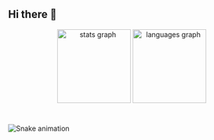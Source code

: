 ## Hi there 👋

<div align="center">
  <img src="https://github-readme-stats.vercel.app/api?username=andrewyamagata&hide_title=false&hide_rank=false&show_icons=true&include_all_commits=true&count_private=true&disable_animations=false&theme=tokyonight&locale=en&hide_border=false&order=1" height="150" alt="stats graph"  />
  <img src="https://github-readme-stats.vercel.app/api/top-langs?username=andrewyamagata&locale=en&hide_title=false&layout=compact&card_width=320&langs_count=5&theme=tokyonight&hide_border=false&order=2" height="150" alt="languages graph"  />
</div>

###

<br clear="both">

<img src="https://raw.githubusercontent.com/andrewyamagata/andrewyamagata/output/dist/snake.svg" alt="Snake animation" />

###

<!--
**andrewyamagata/andrewyamagata** is a ✨ _special_ ✨ repository because its `README.md` (this file) appears on your GitHub profile.
https://profile-readme-generator.com/
-->
